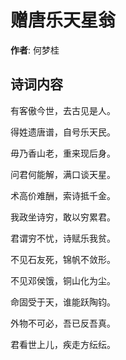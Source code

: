 # 赠唐乐天星翁

**作者**: 何梦桂

## 诗词内容

有客傲今世，去古见是人。

得姓遗唐谱，自号乐天民。

毋乃香山老，重来现后身。

问君何能解，满口谈天星。

术高价难酬，索诗抵千金。

我政坐诗穷，敢以穷累君。

君谓穷不忧，诗赋乐我贫。

不见石友死，锦帆不敛形。

不见邓侯饿，铜山化为尘。

命固受于天，谁能跃陶钧。

外物不可必，吾已反吾真。

君看世上儿，疾走方纭纭。

